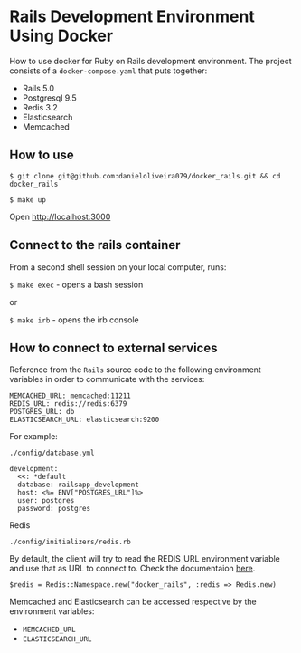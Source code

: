 # Rails Development Environment Using Docker

How to use docker for Ruby on Rails development environment. The project consists of a `docker-compose.yaml` that puts together:

* Rails 5.0
* Postgresql 9.5
* Redis 3.2
* Elasticsearch
* Memcached

## How to use

`$ git clone git@github.com:danieloliveira079/docker_rails.git && cd docker_rails`

`$ make up`

Open [http://localhost:3000](http://localhost:300)

## Connect to the rails container

From a second shell session on your local computer, runs:

`$ make exec` - opens a bash session

or

`$ make irb` - opens the irb console

## How to connect to external services

Reference from the `Rails` source code to the following environment variables in order to communicate with the services:

```
MEMCACHED_URL: memcached:11211
REDIS_URL: redis://redis:6379
POSTGRES_URL: db
ELASTICSEARCH_URL: elasticsearch:9200
```

For example:

`./config/database.yml`

```
development:
  <<: *default
  database: railsapp_development
  host: <%= ENV["POSTGRES_URL"]%>
  user: postgres
  password: postgres
```

Redis

`./config/initializers/redis.rb`

By default, the client will try to read the REDIS_URL environment variable and use that as URL to connect to. Check the documentaion [here](https://github.com/redis/redis-rb).

`$redis = Redis::Namespace.new("docker_rails", :redis => Redis.new)`


Memcached and Elasticsearch can be accessed respective by the environment variables:

* `MEMCACHED_URL`
* `ELASTICSEARCH_URL`
